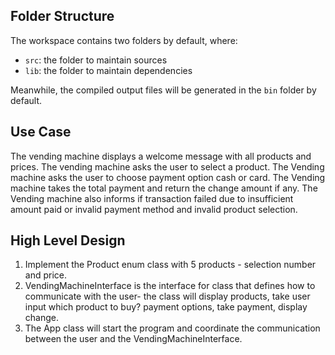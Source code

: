 ## Folder Structure

The workspace contains two folders by default, where:

- `src`: the folder to maintain sources
- `lib`: the folder to maintain dependencies

Meanwhile, the compiled output files will be generated in the `bin` folder by default.

## Use Case

The vending machine displays a welcome message with all products and prices.
The vending machine asks the user to select a product.
The Vending machine asks the user to choose payment option cash or card.
The Vending machine takes the total payment and return the change amount if any.
The Vending machine also informs if transaction failed due to insufficient amount paid or invalid payment method and invalid product selection.

## High Level Design

1. Implement the Product enum class with 5 products - selection number and price.
2. VendingMachineInterface is the interface for class that defines how to communicate with the user- the class will display products, take user input which product to buy? payment options, take payment, display change.
3. The App class will start the program and coordinate the communication between the user and the VendingMachineInterface.
